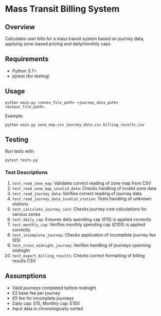 # Mass Transit Billing System

## Overview

Calculates user bills for a mass transit system based on journey data, applying zone-based pricing and daily/monthly caps

## Requirements

- Python 3.7+
- pytest (for testing)

## Usage

```
python main.py <zones_file_path> <journey_data_path> <output_file_path>
```

Example:

```
python main.py zone_map.csv journey_data.csv billing_results.csv
```

## Testing

Run tests with:

```
pytest tests.py
```

### Test Descriptions

1. `test_read_zone_map`: Validates correct reading of zone map from CSV
2. `test_read_zone_map_invalid_data`: Checks handling of invalid zone data
3. `test_read_journey_data`: Verifies correct reading of journey data
4. `test_read_journey_data_invalid_station`: Tests handling of unknown stations
5. `test_calculate_journey_cost`: Checks journey cost calculations for various zones
6. `test_daily_cap`: Ensures daily spending cap (£15) is applied correctly
7. `test_monthly_cap`: Verifies monthly spending cap (£100) is applied correctly
8. `test_incomplete_journey`: Checks application of incomplete journey fee (£5)
9. `test_cross_midnight_journey`: Verifies handling of journeys spanning midnight
10. `test_export_billing_results`: Checks correct formatting of billing results CSV

## Assumptions

- Valid journeys completed before midnight
- £2 base fee per journey
- £5 fee for incomplete journeys
- Daily cap: £15, Monthly cap: £100
- Input data is chronologically sorted
